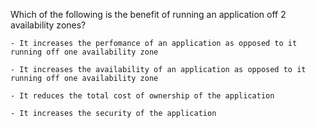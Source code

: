 Which of the following is the benefit of running an application off 2 availability zones?

    - It increases the perfomance of an application as opposed to it running off one availability zone

    - It increases the availability of an application as opposed to it running off one availability zone

    - It reduces the total cost of ownership of the application

    - It increases the security of the application